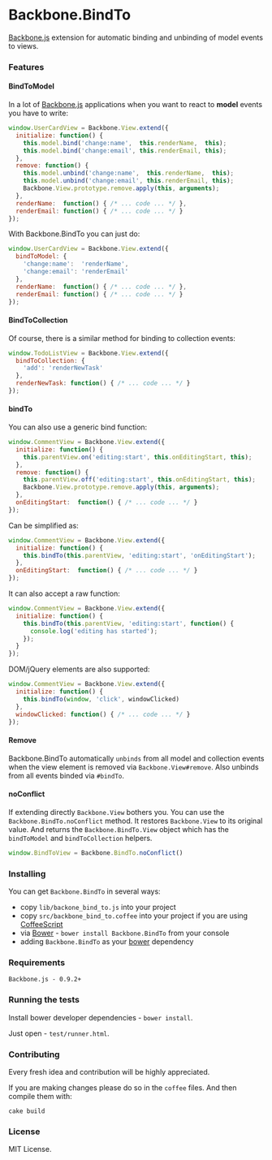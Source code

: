 Backbone.BindTo
===============

[Backbone.js](http://documentcloud.github.com/backbone/) extension for automatic binding and unbinding of model events to views.

### Features

#### BindToModel

In a lot of [Backbone.js](http://documentcloud.github.com/backbone/) applications when you want to react to __model__ events you have to write:

```javascript
window.UserCardView = Backbone.View.extend({
  initialize: function() {
    this.model.bind('change:name',  this.renderName,  this);
    this.model.bind('change:email', this.renderEmail, this);
  },
  remove: function() {
    this.model.unbind('change:name',  this.renderName,  this);
    this.model.unbind('change:email', this.renderEmail, this);
    Backbone.View.prototype.remove.apply(this, arguments);
  },
  renderName:  function() { /* ... code ... */ },
  renderEmail: function() { /* ... code ... */ }
});
```

With Backbone.BindTo you can just do:

```javascript
window.UserCardView = Backbone.View.extend({
  bindToModel: {
    'change:name':  'renderName',
    'change:email': 'renderEmail'
  },
  renderName:  function() { /* ... code ... */ },
  renderEmail: function() { /* ... code ... */ }
});
```

#### BindToCollection

Of course, there is a similar method for binding to collection events:

```javascript
window.TodoListView = Backbone.View.extend({
  bindToCollection: {
    'add': 'renderNewTask'
  },
  renderNewTask: function() { /* ... code ... */ }
});
```

#### bindTo

You can also use a generic bind function:

```javascript
window.CommentView = Backbone.View.extend({
  initialize: function() {
    this.parentView.on('editing:start', this.onEditingStart, this);
  },
  remove: function() {
    this.parentView.off('editing:start', this.onEditingStart, this);
    Backbone.View.prototype.remove.apply(this, arguments);
  },
  onEditingStart:  function() { /* ... code ... */ }
});
```

Can be simplified as:

```javascript
window.CommentView = Backbone.View.extend({
  initialize: function() {
    this.bindTo(this.parentView, 'editing:start', 'onEditingStart');
  },
  onEditingStart:  function() { /* ... code ... */ }
});
```

It can also accept a raw function:

```javascript
window.CommentView = Backbone.View.extend({
  initialize: function() {
    this.bindTo(this.parentView, 'editing:start', function() {
      console.log('editing has started');
    });
  }
});
```

DOM/jQuery elements are also supported:

```javascript
window.CommentView = Backbone.View.extend({
  initialize: function() {
    this.bindTo(window, 'click', windowClicked)
  },
  windowClicked: function() { /* ... code ... */ }
});
```

#### Remove

Backbone.BindTo automatically ```unbinds``` from all model and collection events when the view element is removed via ```Backbone.View#remove```. Also unbinds from all events binded via ```#bindTo```.

#### noConflict

If extending directly ```Backbone.View``` bothers you. You can use the ```Backbone.BindTo.noConflict``` method. It  restores ```Backbone.View``` to its original value. And returns the ```Backbone.BindTo.View``` object which has the ```bindToModel``` and ```bindToCollection``` helpers.

```javascript
window.BindToView = Backbone.BindTo.noConflict()
```

### Installing

You can get `Backbone.BindTo` in several ways:

* copy `lib/backone_bind_to.js` into your project
* copy `src/backbone_bind_to.coffee` into your project if you are using [CoffeeScript](http://http://coffeescript.org/)
* via [Bower](http://bower.io/) - `bower install Backbone.BindTo` from your console
* adding `Backbone.BindTo` as your [bower](http://bower.io/) dependency

### Requirements

```
Backbone.js - 0.9.2+
```

### Running the tests

Install bower developer dependencies - ```bower install```.

Just open - ```test/runner.html```.

### Contributing

Every fresh idea and contribution will be highly appreciated.

If you are making changes please do so in the ```coffee``` files. And then compile them with:

```
cake build
```

### License

MIT License.
